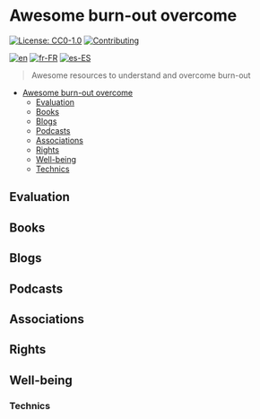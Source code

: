 # Awesome burn-out overcome

[![License: CC0-1.0](https://licensebuttons.net/l/zero/1.0/80x15.png)](http://creativecommons.org/publicdomain/zero/1.0/)
[![Contributing](https://img.shields.io/badge/Contributing-purple.svg)](https://github-com.translate.goog/burnyDay/awesome-burnout-overcome/blob/main/CONTRIBUTING.md?_x_tr_sl=auto&_x_tr_tl=fr&_x_tr_hl=en-US&_x_tr_pto=wapp)

[![en](https://img.shields.io/badge/lang-en-red.svg)](https://github.com/burnyDay/awesome-burnout/blob/main/README.md)
[![fr-FR](https://img.shields.io/badge/lang-fr--fr-blue.svg)](https://github.com/burnyDay/awesome-burnout/blob/main/README.fr-FR.md)
[![es-ES](https://img.shields.io/badge/lang-es--es-yellow.svg)](https://github.com/burnyDay/awesome-burnout/blob/main/README.es-ES.md)

> Awesome resources to understand and overcome burn-out

<!--ts-->
* [Awesome burn-out overcome](README.md#awesome-burn-out-overcome)
  * [Evaluation](README.md#evaluation)
  * [Books](README.md#books)
  * [Blogs](README.md#blogs)
  * [Podcasts](README.md#podcasts)
  * [Associations](README.md#associations)
  * [Rights](README.md#rights)
  * [Well-being](README.md#well-being)
  * [Technics](README.md#technics)
<!--te-->

## Evaluation

## Books

## Blogs

## Podcasts

## Associations

## Rights

## Well-being

### Technics
